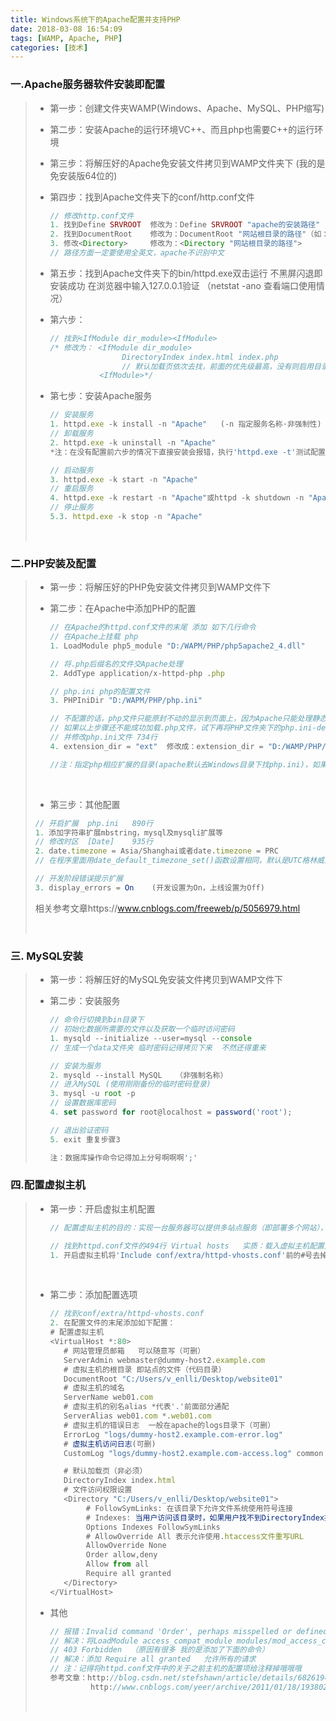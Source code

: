 ```yaml
---
title: Windows系统下的Apache配置并支持PHP
date: 2018-03-08 16:54:09
tags: [WAMP, Apache, PHP]
categories: [技术]
---
```


### 一.Apache服务器软件安装即配置

> - 第一步：创建文件夹WAMP(Windows、Apache、MySQL、PHP缩写)
>
> - 第二步：安装Apache的运行环境VC++、而且php也需要C++的运行环境
>
> - 第三步：将解压好的Apache免安装文件拷贝到WAMP文件夹下   (我的是免安装版64位的)
>
> - 第四步：找到Apache文件夹下的conf/http.conf文件
>
>   ```php
>   // 修改http.conf文件
>   1. 找到Define SRVROOT  修改为：Define SRVROOT "apache的安装路径"
>   2. 找到DocumentRoot    修改为：DocumentRoot "网站根目录的路径"（如：PHP文件）
>   3. 修改<Directory>     修改为：<Directory "网站根目录的路径">
>   // 路径方面一定要使用全英文，apache不识别中文
>   ```
>
> - 第五步：找到Apache文件夹下的bin/httpd.exe双击运行 不黑屏闪退即安装成功  在浏览器中输入127.0.0.1验证       （netstat  -ano 查看端口使用情况）
>
> - 第六步：
>
>   ```javascript
>   // 找到<IfModule dir_module><IfModule>
>   /* 修改为： <IfModule dir_module>
>              		DirectoryIndex index.html index.php    
>              		// 默认加载页依次去找，前面的优先级最高，没有则启用目录浏览
>              <IfModule>*/
>   ```
>
> - 第七步：安装Apache服务
>
>   ```javascript
>   // 安装服务
>   1. httpd.exe -k install -n "Apache"   (-n 指定服务名称·非强制性)
>   // 卸载服务
>   2. httpd.exe -k uninstall -n "Apache"
>   *注：在没有配置前六步的情况下直接安装会报错，执行'httpd.exe -t'测试配置文件，显示Syntax OK即表示成功
>
>   // 启动服务
>   3. httpd.exe -k start -n "Apache"
>   // 重启服务
>   4. httpd.exe -k restart -n "Apache"或httpd -k shutdown -n "Apache"
>   // 停止服务
>   5.3. httpd.exe -k stop -n "Apache"
>
>   ```
>
>   ​
>
>

### 二.PHP安装及配置

> - 第一步：将解压好的PHP免安装文件拷贝到WAMP文件下
>
> - 第二步：在Apache中添加PHP的配置
>
>   ```javascript
>   // 在Apache的httpd.conf文件的末尾 添加 如下几行命令
>   // 在Apache上挂载 php
>   1. LoadModule php5_module "D:/WAPM/PHP/php5apache2_4.dll"
>
>   // 将.php后缀名的文件交Apache处理
>   2. AddType application/x-httpd-php .php
>
>   // php.ini php的配置文件
>   3. PHPIniDir "D:/WAPM/PHP/php.ini"
>
>   // 不配置的话，php文件只能原封不动的显示到页面上，因为Apache只能处理静态文件请求，.php文件为动态文件
>   // 如果以上步骤还不能成功加载.php文件，试下再将PHP文件夹下的php.ini-development或php.ini-production 修改成php.ini文件
>   // 并修改php.ini文件 734行 
>   4. extension_dir = "ext"  修改成：extension_dir = "D:/WAMP/PHP/ext"
>
>   //注：指定php相应扩展的目录(apache默认去Windows目录下找php.ini)，如果这个不设置，只能使用php核心功能，另外的curl操作，mbstring字符串操作，xml操作，mysql操作都不能进行，让php通过php.ini配置文件读取ext扩展目录
>   ```
>   ​
>
> -  第三步：其他配置
>
>   ```javascript
>   // 开启扩展  php.ini   890行
>   1. 添加字符串扩展mbstring，mysql及mysqli扩展等 
>   // 修改时区  [Date]    935行
>   2. date.timezone = Asia/Shanghai或者date.timezone = PRC
>   // 在程序里面用date_default_timezone_set()函数设置相同，默认是UTC格林威治时间，和北京时间相差8个小时
>
>   // 开发阶段错误提示扩展
>   3. display_errors = On    (开发设置为On，上线设置为Off)
>   ```
>
>   相关参考文章https://www.cnblogs.com/freeweb/p/5056979.html
>
>   ​

### 三. MySQL安装

> - 第一步：将解压好的MySQL免安装文件拷贝到WAMP文件下
>
> - 第二步：安装服务
>
>   ```javascript
>   // 命令行切换到bin目录下
>   // 初始化数据所需要的文件以及获取一个临时访问密码
>   1. mysqld --initialize --user=mysql --console   
>   // 生成一个data文件夹 临时密码记得拷贝下来  不然还得重来
>
>   // 安装为服务
>   2. mysqld --install MySQL   （非强制名称）
>   // 进入MySQL (使用刚刚备份的临时密码登录)
>   3. mysql -u root -p
>   // 设置数据库密码
>   4. set password for root@localhost = password('root');
>
>   // 退出验证密码
>   5. exit 重复步骤3
>
>   注：数据库操作命令记得加上分号啊啊啊';'
>   ```
>

### 四.配置虚拟主机

> - 第一步：开启虚拟主机配置
>
>   ```javascript
>   // 配置虚拟主机的目的：实现一台服务器可以提供多站点服务（即部署多个网站），实质就是访问服务器上的不同目录，配置apache虚拟主机的方式有：基于域名的配置、基于端口和IP的配置方法
>
>   // 找到httpd.conf文件的494行 Virtual hosts   实质：载入虚拟主机配置文件文件
>   1. 开启虚拟主机将'Include conf/extra/httpd-vhosts.conf'前的#号去掉
>   ```
>
>   ​
>
> - 第二步：添加配置选项
>
>   ```javascript
>   // 找到conf/extra/httpd-vhosts.conf
>   2. 在配置文件的末尾添加如下配置：
>   # 配置虚拟主机
>   <VirtualHost *:80>
>      # 网站管理员邮箱   可以随意写（可删）
>      ServerAdmin webmaster@dummy-host2.example.com
>      # 虚拟主机的根目录 即站点的文件（代码目录）
>      DocumentRoot "C:/Users/v_enlli/Desktop/website01"
>      # 虚拟主机的域名
>      ServerName web01.com
>      # 虚拟主机的别名alias *代表'.'前面部分通配
>      ServerAlias web01.com *.web01.com
>      # 虚拟主机的错误日志  一般在apache的logs目录下（可删）
>      ErrorLog "logs/dummy-host2.example.com-error.log"
>      # 虚拟主机访问日志(可删)
>      CustomLog "logs/dummy-host2.example.com-access.log" common
>
>      # 默认加载页（非必须）
>      DirectoryIndex index.html
>      # 文件访问权限设置
>      <Directory "C:/Users/v_enlli/Desktop/website01">
>           # FollowSymLinks: 在该目录下允许文件系统使用符号连接
>           # Indexes: 当用户访问该目录时，如果用户找不到DirectoryIndex指定的主页文件(例如index.html),则返回该目录下的文件列表给用户
>           Options Indexes FollowSymLinks
>           # AllowOverride All 表示允许使用.htaccess文件重写URL
>           AllowOverride None
>           Order allow,deny
>           Allow from all
>           Require all granted
>      </Directory>
>   </VirtualHost>
>
>   ```
>
> - 其他
>
>   ```javascript
>   // 报错：Invalid command 'Order', perhaps misspelled or defined by a module not included in the server config
>   // 解决：将LoadModule access_compat_module modules/mod_access_compat.so前#号去掉
>   // 403 Forbidden  （原因有很多 我的是添加了下面的命令）
>   // 解决：添加 Require all granted   允许所有的请求
>   // 注：记得将httpd.conf文件中的关于之前主机的配置项给注释掉哦哦哦
>   参考文章：http://blog.csdn.net/stefshawn/article/details/6826194
>            http://www.cnblogs.com/yeer/archive/2011/01/18/1938024.html
>   ```
>
>   ​
>
>

